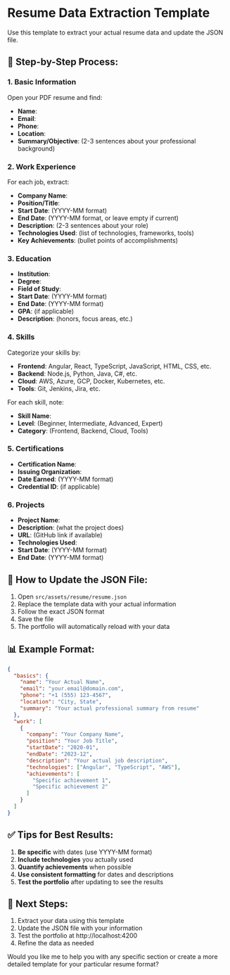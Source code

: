 # Resume Data Extraction Template

Use this template to extract your actual resume data and update the JSON file.

## 📝 **Step-by-Step Process:**

### 1. **Basic Information**
Open your PDF resume and find:
- **Name**: 
- **Email**: 
- **Phone**: 
- **Location**: 
- **Summary/Objective**: (2-3 sentences about your professional background)

### 2. **Work Experience**
For each job, extract:
- **Company Name**: 
- **Position/Title**: 
- **Start Date**: (YYYY-MM format)
- **End Date**: (YYYY-MM format, or leave empty if current)
- **Description**: (2-3 sentences about your role)
- **Technologies Used**: (list of technologies, frameworks, tools)
- **Key Achievements**: (bullet points of accomplishments)

### 3. **Education**
- **Institution**: 
- **Degree**: 
- **Field of Study**: 
- **Start Date**: (YYYY-MM format)
- **End Date**: (YYYY-MM format)
- **GPA**: (if applicable)
- **Description**: (honors, focus areas, etc.)

### 4. **Skills**
Categorize your skills by:
- **Frontend**: Angular, React, TypeScript, JavaScript, HTML, CSS, etc.
- **Backend**: Node.js, Python, Java, C#, etc.
- **Cloud**: AWS, Azure, GCP, Docker, Kubernetes, etc.
- **Tools**: Git, Jenkins, Jira, etc.

For each skill, note:
- **Skill Name**: 
- **Level**: (Beginner, Intermediate, Advanced, Expert)
- **Category**: (Frontend, Backend, Cloud, Tools)

### 5. **Certifications**
- **Certification Name**: 
- **Issuing Organization**: 
- **Date Earned**: (YYYY-MM format)
- **Credential ID**: (if applicable)

### 6. **Projects**
- **Project Name**: 
- **Description**: (what the project does)
- **URL**: (GitHub link if available)
- **Technologies Used**: 
- **Start Date**: (YYYY-MM format)
- **End Date**: (YYYY-MM format)

## 🔄 **How to Update the JSON File:**

1. Open `src/assets/resume/resume.json`
2. Replace the template data with your actual information
3. Follow the exact JSON format
4. Save the file
5. The portfolio will automatically reload with your data

## 📊 **Example Format:**

```json
{
  "basics": {
    "name": "Your Actual Name",
    "email": "your.email@domain.com",
    "phone": "+1 (555) 123-4567",
    "location": "City, State",
    "summary": "Your actual professional summary from resume"
  },
  "work": [
    {
      "company": "Your Company Name",
      "position": "Your Job Title",
      "startDate": "2020-01",
      "endDate": "2023-12",
      "description": "Your actual job description",
      "technologies": ["Angular", "TypeScript", "AWS"],
      "achievements": [
        "Specific achievement 1",
        "Specific achievement 2"
      ]
    }
  ]
}
```

## ✅ **Tips for Best Results:**

1. **Be specific** with dates (use YYYY-MM format)
2. **Include technologies** you actually used
3. **Quantify achievements** when possible
4. **Use consistent formatting** for dates and descriptions
5. **Test the portfolio** after updating to see the results

## 🚀 **Next Steps:**

1. Extract your data using this template
2. Update the JSON file with your information
3. Test the portfolio at http://localhost:4200
4. Refine the data as needed

Would you like me to help you with any specific section or create a more detailed template for your particular resume format?



